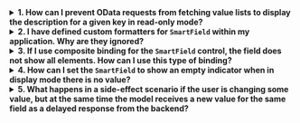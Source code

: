 <details>
  <summary><b>1. How can I prevent OData requests from fetching value lists to display the description for a given key in read-only mode?</b></summary>

If the property `fetchValueListReadOnly` is set to false, no request is sent to fetch the value list, thus improving performance. However, if you would actually like to see the description for a key, you have to use the `sap:text` v2 annotation or the `com.sap.vocabularies.Common.v1.Text` v4 annotation to define the path to a property containing the description. This target property has to be defined in the model, which means that you as the application developer have to take care of fetching the data.
</details>

<details>
  <summary><b>2. I have defined custom formatters for <code>SmartField</code> within my application. Why are they ignored?</b></summary>

If you define custom formatters, they will not be taken into consideration. `SmartField` always uses its own formatters for the external representation of values. In addition, custom data types, which you define for your application, are supported.
For more information, see the [Sample](entity/sap.ui.comp.smartfield.SmartField/sample/sap.ui.comp.sample.smartfield.ExtendedODataType).
</details>

<details>
  <summary><b>3. If I use composite binding for the <code>SmartField</code> control, the field does not show all elements. How can I use this type of binding?</b></summary>

`SmartField` does not support composite binding. You can only use the standard two-way binding for the `SmartField` control.
</details>

<details>
  <summary><b>4. How can I set the <code>SmartField</code> to show an empty indicator when in display mode there is no value?</b></summary>

When used within `SmartForm`, `SmartField` shows an empty indicator automatically. In all other cases, one of the `SmartField` parents should have the context class `sapMShowEmpty-CTX` and then the empty indicator will be shown.
</details>

<details>
  <summary><b>5. What happens in a side-effect scenario if the user is changing some value, but at the same time the model receives a new value for the same field as a delayed response from the backend?</b></summary>

The value entered by the user should not be overwritten. The `SmartField` can successfully handle such cases and preserve the value entered by the user.
For more information, see [Side Effects](topic/18b17bdd49d1436fa9172cbb01e26544.html).
</details>